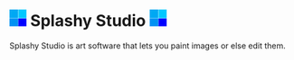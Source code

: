 # <img src="assets/images/icon.png" width="30" height="30"> Splashy Studio <img src="assets/images/icon.png" width="30" height="30">
Splashy Studio is art software that lets you paint images or else edit them.
